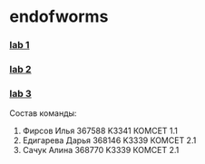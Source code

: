 # endofworms

### [lab 1](lab1/README.md)
### [lab 2](lab2/README.md)
### [lab 3](lab3/README.md)

Состав команды:
1. Фирсов Илья 367588 K3341 КОМСЕТ 1.1
2. Едигарева Дарья 368146 K3339 КОМСЕТ 2.1
3. Сачук Алина 368770 K3339 КОМСЕТ 2.1